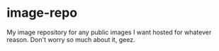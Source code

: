 # image-repo
My image repository for any public images I want hosted for whatever reason.  Don't worry so much about it, geez.

